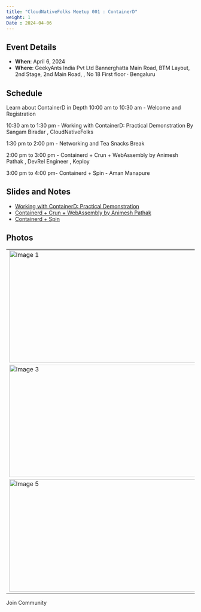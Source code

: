 ```yaml
---
title: "CloudNativeFolks Meetup 001 : ContainerD"
weight: 1
Date : 2024-04-06
---
```


## Event Details

- **When**: April 6, 2024
- **Where**: GeekyAnts India Pvt Ltd
Bannerghatta Main Road, BTM Layout, 2nd Stage, 2nd Main Road, , No 18 First floor · Bengaluru


## Schedule

Learn about ContainerD in Depth
10:00 am to 10:30 am - Welcome and Registration

10:30 am to 1:30 pm - Working with ContainerD: Practical Demonstration By Sangam Biradar , CloudNativeFolks

1:30 pm to 2:00 pm - Networking and Tea Snacks Break

2:00 pm to 3:00 pm - Containerd + Crun + WebAssembly by Animesh Pathak , DevRel Engineer , Keploy

3:00 pm to 4:00 pm- Containerd + Spin - Aman Manapure

## Slides and Notes

- [Working with ContainerD: Practical Demonstration](http://localhost:1313/docs/containerd/)
- [Containerd + Crun + WebAssembly by Animesh Pathak]()
- [Containerd + Spin]()

## Photos

<table>
  <tr>
    <td><img src="https://secure.meetupstatic.com/photos/event/1/2/9/8/highres_520204760.webp" alt="Image 1" width="500" height="300"></td>
    <td><img src="https://secure.meetupstatic.com/photos/event/5/1/8/6/highres_520220870.webp" alt="Image 2" width="500" height="300"></td>
  </tr>
<tr>
   <td><img src="https://secure.meetupstatic.com/photos/event/5/1/8/7/highres_520220871.webp" alt="Image 3" width="500" height="300"></td>
       <td><img src="https://secure.meetupstatic.com/photos/event/5/1/8/8/highres_520220872.webp" alt="Image 4" width="500" height="300"></td>
   </tr>
  <tr>  
    <td><img src="https://secure.meetupstatic.com/photos/event/5/1/8/c/highres_520220876.webp" alt="Image 5" width="500" height="300"></td>
  </tr>
</table>

Join Community 
